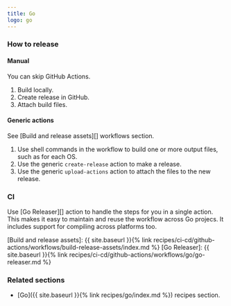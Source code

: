 ```yaml
---
title: Go
logo: go
---
```



### How to release

#### Manual

You can skip GitHub Actions.

1. Build locally.
2. Create release in GitHub.
3. Attach build files.

#### Generic actions

See [Build and release assets][] workflows section.

1. Use shell commands in the workflow to build one or more output files, such as for each OS. 
2. Use the generic `create-release` action to make a release.
3. Use the generic `upload-actions` action to attach the files to the new release.

### CI

Use [Go Releaser][] action to handle the steps for you in a single action. This makes it easy to maintain and reuse the workflow across Go projecs. It includes support for compiling across platforms too.


[Build and release assets]: {{ site.baseurl }}{% link recipes/ci-cd/github-actions/workflows/build-release-assets/index.md %}
[Go Releaser]: {{ site.baseurl }}{% link recipes/ci-cd/github-actions/workflows/go/go-releaser.md %}


### Related sections

- [Go]({{ site.baseurl }}{% link recipes/go/index.md %}) recipes section.

